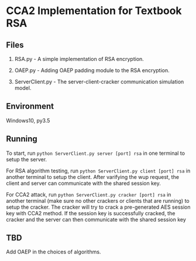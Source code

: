 # CCA2 Implementation for Textbook RSA
## Files
1. RSA.py - A simple implementation of RSA encryption.

2. OAEP.py - Adding OAEP padding module to the RSA encryption.

3. ServerClient.py - The server-client-cracker communication simulation model. 

## Environment
Windows10, py3.5

## Running
To start, run ```python ServerClient.py server [port] rsa``` in one terminal to setup the server.

For RSA algorithm testing, run ```python ServerClient.py client [port] rsa``` in another terminal to setup the client.  After varifying the wup request, the client and server can communicate with the shared session key.
   
For CCA2 attack, run ```python ServerClient.py cracker [port] rsa``` in another terminal (make sure no other crackers or clients that are   running) to setup the cracker. The cracker will try to crack a pre-generated AES session key with CCA2 method. If the session key is successfully cracked, the cracker and the server can then communicate with the shared session key

## TBD 
Add OAEP in the choices of algorithms.
